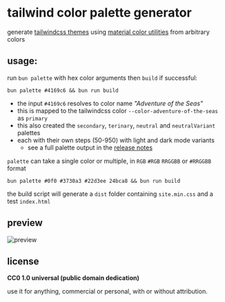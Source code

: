 # tailwind color palette generator

generate [tailwindcss themes](https://tailwindcss.com/docs/colors) using [material color utilities](https://github.com/material-foundation/material-color-utilities) from arbitrary colors

## usage:

run `bun palette` with hex color arguments then `build` if successful:

```
bun palette #4169c6 && bun run build
```

- the input `#4169c6` resolves to color name _"Adventure of the Seas"_
- this is mapped to the tailwindcss color `--color-adventure-of-the-seas` as `primary`
- this also created the `secondary`, `terinary`, `neutral` and `neutralVariant` palettes
- each with their own steps (50-950) with light and dark mode variants
    - see a full palette output in the [release notes](https://github.com/xero/color-palette-generator/releases/tag/v1.1.0)

`palette` can take a single color or multiple, in `RGB` `#RGB` `RRGGBB` or `#RRGGBB` format

```
bun palette #0f0 #3730a3 #22d3ee 24bca8 && bun run build
```

the build script will generate a `dist` folder containing `site.min.css` and a test `index.html`

## preview

![preview](https://github.com/user-attachments/assets/0b76956a-2ba0-4627-9218-f262e96d5640)

## license

**CC0 1.0 universal (public domain dedication)**

use it for anything, commercial or personal, with or without attribution.
